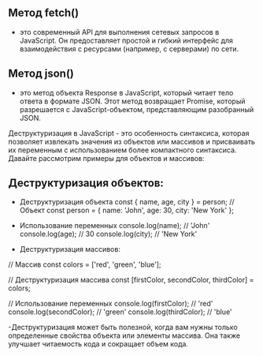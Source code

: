 

## Метод fetch()
 - это современный API для выполнения сетевых запросов в JavaScript.
   Он предоставляет простой и гибкий интерфейс для взаимодействия с ресурсами (например, с серверами)
   по сети.


## Метод json() 
   - это метод объекта Response в JavaScript, который читает тело ответа в формате JSON. Этот метод возвращает Promise, который разрешается с JavaScript-объектом, представляющим разобранный JSON.

   Деструктуризация в JavaScript - это особенность синтаксиса, которая позволяет извлекать значения из объектов или массивов и присваивать их переменным с использованием более компактного синтаксиса. Давайте рассмотрим примеры для объектов и массивов:

## Деструктуризация объектов:
  

-  Деструктуризация объекта
const { name, age, city } = person;
  // Объект
const person = { name: 'John', age: 30, city: 'New York' };

 - Использование переменных
console.log(name); // 'John'
console.log(age);  // 30
console.log(city); // 'New York'


 - Деструктуризация массивов:

// Массив
const colors = ['red', 'green', 'blue'];

// Деструктуризация массива
const [firstColor, secondColor, thirdColor] = colors;

// Использование переменных
console.log(firstColor);  // 'red'
console.log(secondColor); // 'green'
console.log(thirdColor);  // 'blue'


-Деструктуризация может быть полезной, когда вам нужны только определенные свойства объекта или элементы массива. Она также улучшает читаемость кода и сокращает объем кода.





